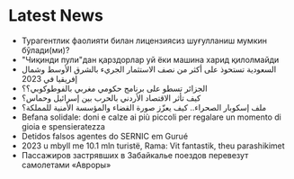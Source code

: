 # Latest News
-  Турагентлик фаолияти билан лицензиясиз шуғулланиш мумкин бўлади(ми)?
-  "Чиқинди пули"дан қарздорлар уй ёки машина харид қилолмайди
-  السعودية تستحوذ على أكثر من نصف الاستثمار الجريء بالشرق الأوسط وشمال إفريقيا في 2023
-  الجزائر تسطو على برنامج حكومي مغربي بالفوطوكوبي؟؟
-  كيف تأثر الاقتصاد الأردني بالحرب بين إسرائيل وحماس؟
-  ملف إسكوبار الصحراء.. كيف يعزّز صورة القضاء والمؤسسة الأمنية للمملكة؟
-  Befana solidale: doni e calze ai più piccoli per regalare un momento di gioia e spensieratezza
-  Detidos falsos agentes do SERNIC em Gurué
-  2023 u mbyll me 10.1 mln turistë, Rama: Vit fantastik, theu parashikimet
-  Пассажиров застрявших в Забайкалье поездов перевезут самолетами «Авроры»
